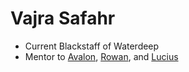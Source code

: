 # Vajra Safahr
- Current Blackstaff of Waterdeep
- Mentor to [Avalon](PCs/Current/Avalon.md), [Rowan](NPCs/Living/Rowan.md), and [Lucius](NPCs/Living/Lucius.md)